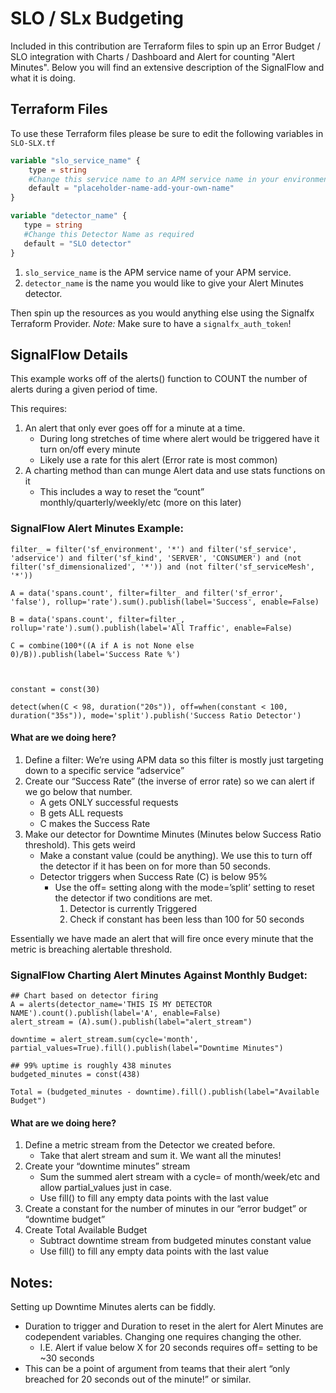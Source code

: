 # SLO / SLx Budgeting
Included in this contribution are Terraform files to spin up an Error Budget / SLO integration with Charts / Dashboard and Alert for counting "Alert Minutes". Below you will find an extensive description of the SignalFlow and what it is doing.

## Terraform Files

To use these Terraform files please be sure to edit the following variables in `SLO-SLX.tf`
```tf
variable "slo_service_name" {
    type = string
    #Change this service name to an APM service name in your environment
    default = "placeholder-name-add-your-own-name"
}

variable "detector_name" {
   type = string
   #Change this Detector Name as required
   default = "SLO detector"
}
```
1. `slo_service_name` is the APM service name of your APM service.
2. `detector_name` is the name you would like to give your Alert Minutes detector.

Then spin up the resources as you would anything else using the Signalfx Terraform Provider.
*Note:* Make sure to have a `signalfx_auth_token`!

## SignalFlow Details
This example works off of the alerts() function to COUNT the number of alerts during a given period of time.

This requires:
1. An alert that only ever goes off for a minute at a time.
    - During long stretches of time where alert would be triggered have it turn on/off every minute
    - Likely use a rate for this alert (Error rate is most common)
2. A charting method than can munge Alert data and use stats functions on it
    - This includes a way to reset the “count” monthly/quarterly/weekly/etc (more on this later)

### SignalFlow Alert Minutes Example:
```
filter_ = filter('sf_environment', '*') and filter('sf_service', 'adservice') and filter('sf_kind', 'SERVER', 'CONSUMER') and (not filter('sf_dimensionalized', '*')) and (not filter('sf_serviceMesh', '*'))

A = data('spans.count', filter=filter_ and filter('sf_error', 'false'), rollup='rate').sum().publish(label='Success', enable=False)

B = data('spans.count', filter=filter_, rollup='rate').sum().publish(label='All Traffic', enable=False)

C = combine(100*((A if A is not None else 0)/B)).publish(label='Success Rate %')



constant = const(30)

detect(when(C < 98, duration("20s")), off=when(constant < 100, duration("35s")), mode='split').publish('Success Ratio Detector')
```

#### What are we doing here?
1. Define a filter: We’re using APM data so this filter is mostly just targeting down to a specific service “adservice”
2. Create our “Success Rate” (the inverse of error rate) so we can alert if we go below that number.
    - A gets ONLY successful requests
    - B gets ALL requests
    - C makes the Success Rate
3. Make our detector for Downtime Minutes (Minutes below Success Ratio threshold). This gets weird
    - Make a constant value (could be anything). We use this to turn off the detector if it has been on for more than 50 seconds.
    - Detector triggers when Success Rate (C) is below 95%
      - Use the off= setting along with the mode=’split’ setting to reset the detector if two conditions are met. 
        1. Detector is currently Triggered
        2. Check if constant has been less than 100 for 50 seconds

Essentially we have made an alert that will fire once every minute that the metric is breaching alertable threshold.

### SignalFlow Charting Alert Minutes Against Monthly Budget:
```
## Chart based on detector firing
A = alerts(detector_name='THIS IS MY DETECTOR NAME').count().publish(label='A', enable=False)
alert_stream = (A).sum().publish(label="alert_stream")

downtime = alert_stream.sum(cycle='month', partial_values=True).fill().publish(label="Downtime Minutes")

## 99% uptime is roughly 438 minutes
budgeted_minutes = const(438)

Total = (budgeted_minutes - downtime).fill().publish(label="Available Budget")
```

#### What are we doing here?
1. Define a metric stream from the Detector we created before.
    - Take that alert stream and sum it. We want all the minutes!
2. Create your “downtime minutes” stream 
    - Sum the summed alert stream with a cycle= of month/week/etc and allow partial_values just in case.
    - Use fill() to fill any empty data points with the last value
3. Create a constant for the number of minutes in our “error budget” or “downtime budget”
4. Create Total Available Budget
    - Subtract downtime stream from budgeted minutes constant value
    - Use fill() to fill any empty data points with the last value




## Notes:
Setting up Downtime Minutes alerts can be fiddly. 
  - Duration to trigger and Duration to reset in the alert for Alert Minutes are codependent variables. Changing one requires changing the other.
    - I.E. Alert if value below X for 20 seconds requires off= setting to be ~30 seconds
  - This can be a point of argument from teams that their alert “only breached for 20 seconds out of the minute!” or similar.    
